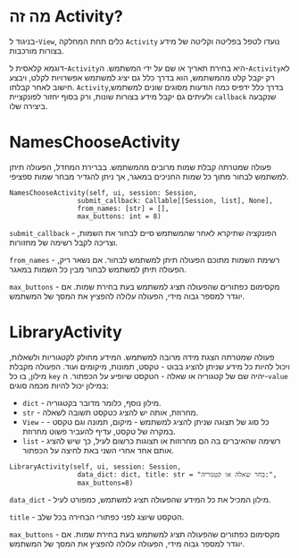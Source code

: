 # מה זה Activity?
בניגוד ל-`View`, כלים תחת המחלקה `Activity` נועדו לטפל בפליטה וקליטה של מידע בצורות מורכבות. 

דוגמא קלאסית ל-`Activity`היא בחירת תאריך או שם על ידי המשתמש. ה-`Activity`לא רק יקבל קלט מהמשתמש, הוא בדרך כלל גם יציג למשתמש אפשרויות לקלט, ויבצע חישוב לאחר קבלתו.
`Activity`בדרך כלל ידפיס כמה הודעות מסוגים שונים למשתמש, ולעיתים גם יקבל מידע בצורות שונות, ורק בסוף יחזור לפונקציית `callback` שנקבעה ביצירה שלו.

# NamesChooseActivity

פעולה שמטרתה קבלת שמות מרובים מהמשתמש. בברירת המחדל, הפעולה תיתן למשתמש לבחור מתוך כל שמות החניכים במאגר, אך ניתן להגדיר מבחר שמות ספציפי. 
```
NamesChooseActivity(self, ui, session: Session,
                 submit_callback: Callable[[Session, list], None],
                 from_names: [str] = [],
                 max_buttons: int = 8)
```


`submit_callback` - הפונקציה שתיקרא לאחר שהמשתמש סיים לבחור את השמות, וצריכה לקבל רשימה של מחזורות.

`from_names` - רשימת השמות מתוכם הפעולה תיתן למשתמש לבחור. אם נשאר ריק, הפעולה תיתן למשתמש לבחור מבין כל השמות במאגר.

`max_buttons` - מקסימום כפתורים שהפעולה תציג למשתמש בעת בחירת שמות. אם יוגדר למספר גבוה מידי, הפעולה עלולה להפציץ את המסך של המשתמש.



# LibraryActivity

פעולה שמטרתה הצגת מידה מרובה למשתמש. המידע מחולק לקטגוריות ולשאלות, ויכול להיות כל מידע שניתן להציג בבוט - טקסט, תמונות, מיקומים ועוד. 
הפעולה מקבלת מילון, בו כל `key` יהיה שם של קטגוריה או שאלה - הטקסט שיופיע על הכפתור.
ה-`value` במילון יכול להיות מכמה סוגים:
* `dict` - מילון נוסף, כלומר מדובר בקטגוריה. 
* `str` - מחרוזת, אותה יש להציג כטקסט תשובה לשאלה.
* `View` - כל סוג של תצוגה שניתן להציג למשתמש - מיקום, תמונה וגם טקסט - במקרה של טקסט, עדיף להעביר פשוט מחרוזת.
* `list` - רשימה שהאיברים בה הם מחרוזות או תצוגות כרשום לעיל, כך שיש להציג אותם אחד אחרי השני באת לחיצה על הכפתור.

```
LibraryActivity(self, ui, session: Session,
                 data_dict: dict, title: str = "בחר שאלה או קטגוריה:",
                 max_buttons=8)
```


`data_dict` - מילון המכיל את כל המידע שהפעולה תציג למשתמש, כמפורט לעיל.

`title` - הטקסט שיוצג לפני כפתורי הבחירה בכל שלב.

`max_buttons` - מקסימום כפתורים שהפעולה תציג למשתמש בעת בחירת שמות. אם יוגדר למספר גבוה מידי, הפעולה עלולה להפציץ את המסך של המשתמש.